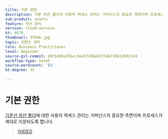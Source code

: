 ```yaml
---
title: 기본 권한
description: 기본 자산 폴더의 사용자 액세스 관리는 거버넌스의 중요한 측면이며 프로세스가 제대로 지원되도록 합니다.
sub-product: assets
feature: 자산 관리
version: cloud-service
kt: 4870
thumbnail: 37696.jpg
topic: 컨텐츠 관리
role: Business Practitioner
level: Beginner
source-git-commit: d9714b9a291ec3ee5f3dba9723de72bb120d2149
workflow-type: tm+mt
source-wordcount: '53'
ht-degree: 3%

---
```



# 기본 권한

[기준선 자산 폴더](./baseline-folders.md)에 대한 사용자 액세스 관리는 거버넌스의 중요한 측면이며 프로세스가 제대로 지원되도록 합니다.

>[!VIDEO](https://video.tv.adobe.com/v/37696/?quality=12&learn=on&hidetitle=true)
